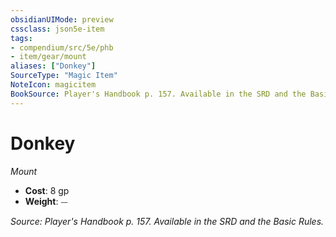 ```yaml
---
obsidianUIMode: preview
cssclass: json5e-item
tags:
- compendium/src/5e/phb
- item/gear/mount
aliases: ["Donkey"]
SourceType: "Magic Item"
NoteIcon: magicitem
BookSource: Player's Handbook p. 157. Available in the SRD and the Basic Rules.
---
```

# Donkey
*Mount*  

- **Cost**: 8 gp
- **Weight**: ⏤

*Source: Player's Handbook p. 157. Available in the SRD and the Basic Rules.*